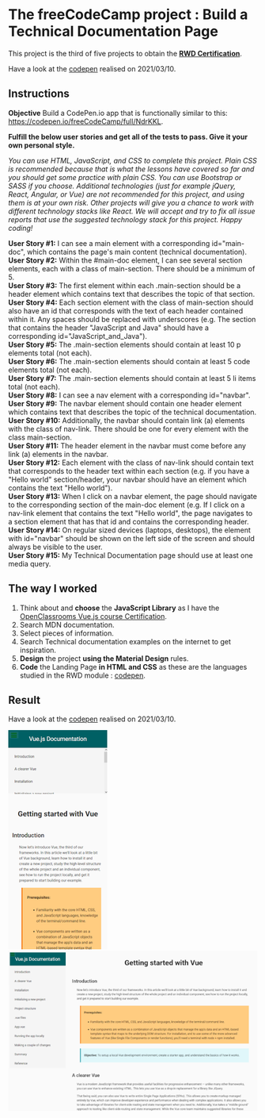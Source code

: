 # The freeCodeCamp project : Build a Technical Documentation Page
This project is the third of five projects to obtain the [**RWD Certification**](https://www.freecodecamp.org/certification/fcc3ab085a4-3e2d-4160-a445-50914111cc0d/responsive-web-design).

Have a look at the [codepen](https://codepen.io/s-manguy/full/bGBjwvx) realised on 2021/03/10.

## Instructions
**Objective** Build a CodePen.io app that is functionally similar to this: https://codepen.io/freeCodeCamp/full/NdrKKL.

**Fulfill the below user stories and get all of the tests to pass. Give it your own personal style.**

*You can use HTML, JavaScript, and CSS to complete this project. Plain CSS is recommended because that is what the lessons have covered so far and you should get some practice with plain CSS. You can use Bootstrap or SASS if you choose. Additional technologies (just for example jQuery, React, Angular, or Vue) are not recommended for this project, and using them is at your own risk. Other projects will give you a chance to work with different technology stacks like React. We will accept and try to fix all issue reports that use the suggested technology stack for this project. Happy coding!*


**User Story #1:** I can see a main element with a corresponding id="main-doc", which contains the page's main content (technical documentation).  
**User Story #2:** Within the #main-doc element, I can see several section elements, each with a class of main-section. There should be a minimum of 5.  
**User Story #3:** The first element within each .main-section should be a header element which contains text that describes the topic of that section.  
**User Story #4:** Each section element with the class of main-section should also have an id that corresponds with the text of each header contained within it. Any spaces should be replaced with underscores (e.g. The section that contains the header "JavaScript and Java" should have a corresponding id="JavaScript_and_Java").  
**User Story #5:** The .main-section elements should contain at least 10 p elements total (not each).  
**User Story #6:** The .main-section elements should contain at least 5 code elements total (not each).  
**User Story #7:** The .main-section elements should contain at least 5 li items total (not each).  
**User Story #8:** I can see a nav element with a corresponding id="navbar".  
**User Story #9:** The navbar element should contain one header element which contains text that describes the topic of the technical documentation.  
**User Story #10:** Additionally, the navbar should contain link (a) elements with the class of nav-link. There should be one for every element with the class main-section.    
**User Story #11:** The header element in the navbar must come before any link (a) elements in the navbar.  
**User Story #12:** Each element with the class of nav-link should contain text that corresponds to the header text within each section (e.g. if you have a "Hello world" section/header, your navbar should have an element which contains the text "Hello world").  
**User Story #13:** When I click on a navbar element, the page should navigate to the corresponding section of the main-doc element (e.g. If I click on a nav-link element that contains the text "Hello world", the page navigates to a section element that has that id and contains the corresponding header.  
**User Story #14:** On regular sized devices (laptops, desktops), the element with id="navbar" should be shown on the left side of the screen and should always be visible to the user.   
**User Story #15:** My Technical Documentation page should use at least one media query.  


## The way I worked
1. Think about and **choose** the **JavaScript Library** as I have the [OpenClassrooms Vue.js course Certification](https://openclassrooms.com/fr/courses/6390311-creez-une-application-web-avec-vue-js?status=published).
2. Search MDN documentation.
3. Select pieces of information.
4. Search Technical documentation examples on the internet to get inspiration.
5. **Design** the project **using the Material Design** rules.
6. **Code** the Landing Page **in HTML and CSS** as these are the languages studied in the RWD module : [codepen](https://codepen.io/s-manguy/full/bGBjwvx).

## Result
Have a look at the [codepen](https://codepen.io/s-manguy/full/bGBjwvx) realised on 2021/03/10.

![mobile screenshot](https://github.com/s-manguy/projects/blob/main/RWD/fcc-04-technical-documentation/03%20technicaldocumentation_mobile_sandrinemanguy_red.png)
![desktop screenshot](https://github.com/s-manguy/projects/blob/main/RWD/fcc-04-technical-documentation/03%20technicaldocumentation_desktop_sandrinemanguy_red.png)
